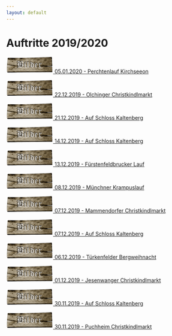 ```yaml
---
layout: default
---
```

# Auftritte 2019/2020

[![Galerie](../assets/img/brettbilder.png '05.01.2020 - Perchtenlauf Kirchseeon') 05.01.2020 - Perchtenlauf Kirchseeon ](./kirchseeon.html)

[![Galerie](../assets/img/brettbilder.png '22.12.2019 - Olchinger Christkindlmarkt') 22.12.2019 - Olchinger Christkindlmarkt ](./olching.html)

[![Galerie](../assets/img/brettbilder.png '21.12.2019 - Auf Schloss Kaltenberg') 21.12.2019 - Auf Schloss Kaltenberg ](./kaltenberg1.html)

[![Galerie](../assets/img/brettbilder.png '14.12.2019 - Auf Schloss Kaltenberg') 14.12.2019 - Auf Schloss Kaltenberg ](./kaltenberg2.html)

[![Galerie](../assets/img/brettbilder.png '13.12.2019 - Fürstenfeldbrucker Lauf') 13.12.2019 - Fürstenfeldbrucker Lauf ](./ffb.html)

[![Galerie](../assets/img/brettbilder.png '08.12.2019 - Münchner Krampuslauf') 08.12.2019 - Münchner Krampuslauf ](./muc.html)

[![Galerie](../assets/img/brettbilder.png '07.12.2019 - Mammendorfer Christkindlmarkt') 07.12.2019 - Mammendorfer Christkindlmarkt ](./mammendorf.html)

[![Galerie](../assets/img/brettbilder.png '07.12.2019 - Auf Schloss Kaltenberg') 07.12.2019 - Auf Schloss Kaltenberg ](./kaltenberg3.html)

[![Galerie](../assets/img/brettbilder.png '06.12.2019 - Türkenfelder Bergweihnacht') 06.12.2019 - Türkenfelder Bergweihnacht ](./turkenfeld.html)

[![Galerie](../assets/img/brettbilder.png '01.12.2019 - Jesenwanger Christkindlmarkt') 01.12.2019 - Jesenwanger Christkindlmarkt ](./jesenwang.html)

[![Galerie](../assets/img/brettbilder.png '30.11.2019 - Auf Schloss Kaltenberg') 30.11.2019 - Auf Schloss Kaltenberg ](./kaltenberg4.html)

[![Galerie](../assets/img/brettbilder.png '30.11.2019 - Puchheim Christkindlmarkt') 30.11.2019 - Puchheim Christkindlmarkt ](./puc.html)